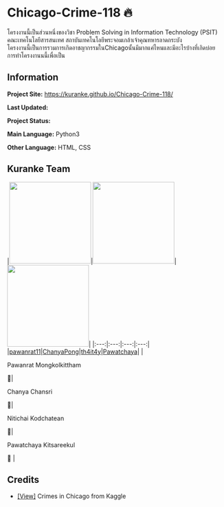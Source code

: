 # Chicago-Crime-118 :fire:
  โครงงานนี้เป็นส่วนหนึ่งของวิชา Problem Solving in Information Technology (PSIT) <br>คณะเทคโนโลยีสารสนเทศ สถาบันเทคโนโลยีพระจอมเกล้าเจ้าคุณทหารลาดกระบัง<br>โครงงานนี้เป็นการรวมการเกิดอาชญากรรมในChicagoนั้นมีมากแค่ไหนและมีอะไรบ้างที่เกิดบ่อย การทำโครงงานนนี้เพื่อเป็น



## Information

**Project Site:** https://kuranke.github.io/Chicago-Crime-118/

**Last Updated:** 

**Project Status:** 

**Main Language:** Python3  

**Other Language:** HTML, CSS


## Kuranke Team

|<img src="" width="190px" height="190px">|<img src="" width="190px" height="190px">|<img src="" width="190px" 
height="190px">|
|:---:|:---:|:---:|:---:|
|[pawanrat11](https://github.com/pawanrat11)|[ChanyaPong](https://github.com/ChanyaPong)|[th4it4y](https://github.com/th4it4y)|[Pawatchaya](https://github.com/Pawatchaya)|
|<p>Pawanrat Mongkolkittham</p>:bear:|<p>Chanya Chansri</p>:wolf:|<p>Nitichai Kodchatean</p>:koala:|<p>Pawatchaya Kitsareekul</p>:rabbit: |

## Credits
- [[View]](https://www.kaggle.com/currie32/crimes-in-chicago) Crimes in Chicago from Kaggle  
